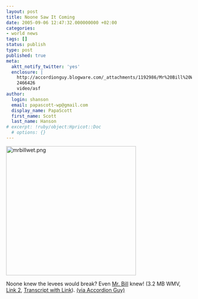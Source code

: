 ```yaml
---
layout: post
title: Noone Saw It Coming
date: 2005-09-06 12:47:32.000000000 +02:00
categories:
- world news
tags: []
status: publish
type: post
published: true
meta:
  aktt_notify_twitter: 'yes'
  enclosure: |
    http://accordionguy.blogware.com/_attachments/1192986/Mr%20Bill%20Wetlands%20Ad.wmv
    2466426
    video/asf
author:
  login: shanson
  email: papascott-wp@gmail.com
  display_name: PapaScott
  first_name: Scott
  last_name: Hanson
# excerpt: !ruby/object:Hpricot::Doc
  # options: {}
---
```

<p><a href="http://www.americaswetland.com/video/reed.wmv"><img src="http://www.papascott.de/wordpress/wp-content/uploads/2005/09/mrbillwet.jpg" border="0" height="350" width="352" alt="mrbillwet.png" /></a></p>
<p>Noone knew the levees would break? Even <a href="http://www.americaswetland.com/video/reed.wmv">Mr. Bill</a> knew! (3.2 MB WMV, <a href="http://accordionguy.blogware.com/_attachments/1192986/Mr%20Bill%20Wetlands%20Ad.wmv">Link 2</a>, <a href="http://politicalhumor.about.com/b/a/199220.htm">Transcript with Link</a>). <a href="http://accordionguy.blogware.com/blog/_archives/2005/9/2/1192986.html" title="The Adventures of Accordion Guy in the 21st Century :: Joey deVilla's Weblog :: Totally Unanticipated, Except for When They Expected It">(via Accordion Guy)</a></p>
